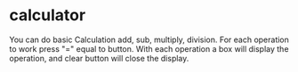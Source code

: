 # calculator

You can do basic Calculation add, sub, multiply, division.
For each operation to work press "=" equal to button.
With each operation a box will display the operation, and clear button will close the display.
